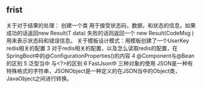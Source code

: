 ## frist
关于对于结果的处理：
创建一个类 用于接受状态码，数据，和状态的信息。如果成功的话返回new Result<T>(T data)  失败的话则返回一个 new Result<T>(CodeMsg )用来表示状态码和错误信息。
关于模板设计模式：用模板创建了一个UserKey redis相关的配置
3 对于redis相关的配置，以及怎么读取redis的配置，在SpringBoot中的@ConfigurationProperties()的内容
4 @Component与@Bean 的区别
5 泛型当中<T> 与<?>的区别
6 FastJson中 三种对象的使用 JSON是一种有特殊格式的字符串，JSONObject是一种定义的在JSON当中的Object类，JavaObject之间进行转换。